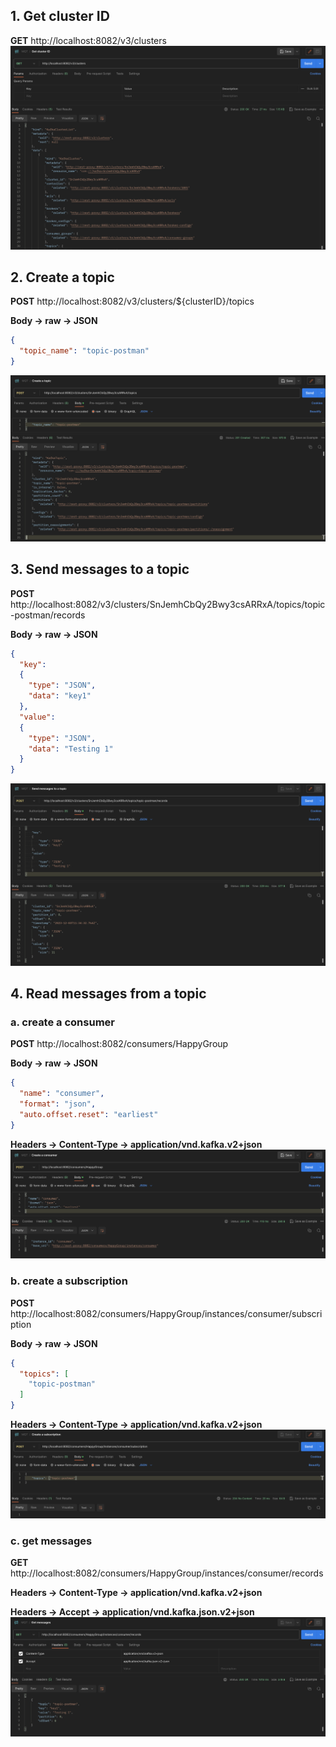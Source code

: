 ## 1. Get cluster ID

**GET** http://localhost:8082/v3/clusters
![image1](./images/image1.png)

## 2. Create a topic

**POST** http://localhost:8082/v3/clusters/${clusterID}/topics

**Body -> raw -> JSON**
```json
{
  "topic_name": "topic-postman"
}
```
![image2](./images/image2.png)

## 3. Send messages to a topic
**POST**  http://localhost:8082/v3/clusters/SnJemhCbQy2Bwy3csARRxA/topics/topic-postman/records

**Body -> raw -> JSON**
```json
{
  "key":
  {
    "type": "JSON",
    "data": "key1"
  },
  "value":
  {
    "type": "JSON",
    "data": "Testing 1"
  }
}
```
![image3](./images/image3.png)

## 4. Read messages from a topic

### a. create a consumer
**POST** http://localhost:8082/consumers/HappyGroup

**Body -> raw -> JSON**
```json
{
  "name": "consumer",
  "format": "json",
  "auto.offset.reset": "earliest"
}
```
**Headers -> Content-Type -> application/vnd.kafka.v2+json**
![image4](./images/image4.png)

### b. create a subscription
**POST** http://localhost:8082/consumers/HappyGroup/instances/consumer/subscription

**Body -> raw -> JSON**
```json
{
  "topics": [
    "topic-postman"
  ]
}
```
**Headers -> Content-Type -> application/vnd.kafka.v2+json**
![image5](./images/image5.png)

### c. get messages
**GET** http://localhost:8082/consumers/HappyGroup/instances/consumer/records

**Headers -> Content-Type -> application/vnd.kafka.v2+json**

**Headers -> Accept -> application/vnd.kafka.json.v2+json**
![image6](./images/image6.png)